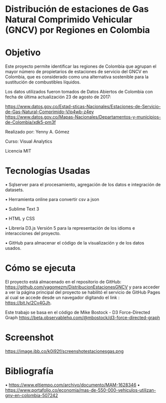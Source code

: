# Distribución de estaciones de Gas Natural Comprimido Vehicular (GNCV) por  Regiones en Colombia

# Objetivo

Este proyecto permite identificar las regiones de Colombia que agrupan el mayor número de propietarios de estaciones de servicio del GNCV en Colombia,  que es considerado como una alternativa sostenible para la sustitución de combustibles líquidos.

Los datos utilizados fueron tomados de Datos Abiertos de Colombia con fecha de última actualización 23 de agosto de 2017:

https://www.datos.gov.co/Estad-sticas-Nacionales/Estaciones-de-Servicio-de-Gas-Natural-Comprimido-V/p4wb-z4ey
https://www.datos.gov.co/Mapas-Nacionales/Departamentos-y-municipios-de-Colombia/xdk5-pm3f

Realizado por: Yenny A. Gómez

Curso: Visual Analytics

Licencia MIT

# Tecnologías Usadas
  •	Sqlserver  para el procesamiento, agregación de los datos e integración de datasets.
  
  •	Herramienta online para convertir csv a json
  
  •	Sublime Text 3
  
  •	HTML y CSS
  
  •	Librería D3.js Versión 5 para la representación de los idioms e interacciones del proyecto.
  
  •	GitHub para almacenar el código de la visualización y de los datos usados.

# Cómo se ejecuta
El proyecto está almacenado en el repositorio de GitHub: https://github.com/yagomezm/DistribucionEstacionesGNCV y para acceder a ver la página principal del proyecto se habilitó el servicio de GitHub Pages al cual se accede desde un navegador digitando el link : https://bit.ly/2Cv4GJh.

Este trabajo se basa en el código de Mike Bostock - D3 Force-Directed Graph https://beta.observablehq.com/@mbostock/d3-force-directed-graph

# Screenshot

https://image.ibb.co/k0i92f/screenshotestacionesgas.png

# Bibliografía
•	https://www.eltiempo.com/archivo/documento/MAM-1628346
•	https://www.portafolio.co/economia/mas-de-550-000-vehiculos-utilizan-gnv-en-colombia-507242

